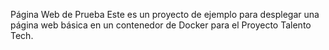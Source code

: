 Página Web de Prueba
Este es un proyecto de ejemplo para desplegar una página web básica en un contenedor de Docker para el Proyecto Talento Tech.
